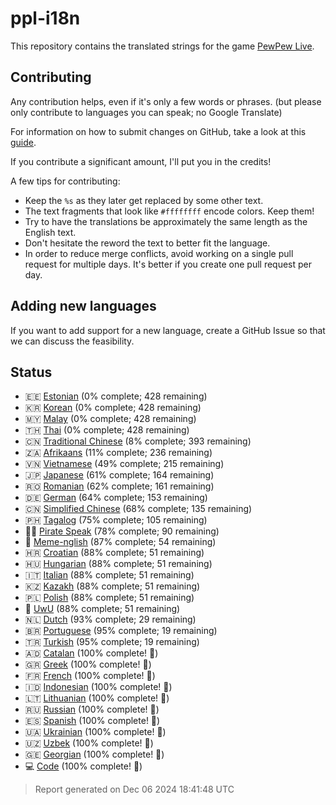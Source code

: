 [//]: # "This file is automatically generated by generate_readme.py"

# ppl-i18n

This repository contains the translated strings for the game [PewPew Live](https://pewpew.live).

## Contributing

Any contribution helps, even if it's only a few words or phrases.
(but please only contribute to languages you can speak; no Google Translate)

For information on how to submit changes on GitHub, take a look at this [guide](https://docs.github.com/en/free-pro-team@latest/github/managing-files-in-a-repository/editing-files-in-another-users-repository).

If you contribute a significant amount, I'll put you in the credits!

A few tips for contributing:

* Keep the `%s` as they later get replaced by some other text.
* The text fragments that look like `#ffffffff` encode colors. Keep them!
* Try to have the translations be approximately the same length as the English text.
* Don't hesitate the reword the text to better fit the language.
* In order to reduce merge conflicts, avoid working on a single pull request for multiple days. It's better if you create one pull request per day.

## Adding new languages

If you want to add support for a new language, create a GitHub Issue so that we can discuss
the feasibility.

## Status

* 🇪🇪 [Estonian](/translations/est.po) (0% complete; 428 remaining)
* 🇰🇷 [Korean](/translations/kor.po) (0% complete; 428 remaining)
* 🇲🇾 [Malay](/translations/msa.po) (0% complete; 428 remaining)
* 🇹🇭 [Thai](/translations/tha.po) (0% complete; 428 remaining)
* 🇨🇳 [Traditional Chinese](/translations/cht.po) (8% complete; 393 remaining)
* 🇿🇦 [Afrikaans](/translations/afr.po) (11% complete; 236 remaining)
* 🇻🇳 [Vietnamese](/translations/vie.po) (49% complete; 215 remaining)
* 🇯🇵 [Japanese](/translations/jpn.po) (61% complete; 164 remaining)
* 🇷🇴 [Romanian](/translations/ron.po) (62% complete; 161 remaining)
* 🇩🇪 [German](/translations/deu.po) (64% complete; 153 remaining)
* 🇨🇳 [Simplified Chinese](/translations/chs.po) (68% complete; 135 remaining)
* 🇵🇭 [Tagalog](/translations/tgl.po) (75% complete; 105 remaining)
* 🏴‍☠️ [Pirate Speak](/translations/pirate.po) (78% complete; 90 remaining)
* 🐸 [Meme-nglish](/translations/meme.po) (87% complete; 54 remaining)
* 🇭🇷 [Croatian](/translations/hrv.po) (88% complete; 51 remaining)
* 🇭🇺 [Hungarian](/translations/hun.po) (88% complete; 51 remaining)
* 🇮🇹 [Italian](/translations/ita.po) (88% complete; 51 remaining)
* 🇰🇿 [Kazakh](/translations/kaz.po) (88% complete; 51 remaining)
* 🇵🇱 [Polish](/translations/pol.po) (88% complete; 51 remaining)
* 🥰 [UwU](/translations/uwu.po) (88% complete; 51 remaining)
* 🇳🇱 [Dutch](/translations/nld.po) (93% complete; 29 remaining)
* 🇧🇷 [Portuguese](/translations/por.po) (95% complete; 19 remaining)
* 🇹🇷 [Turkish](/translations/tur.po) (95% complete; 19 remaining)
* 🇦🇩 [Catalan](/translations/cat.po) (100% complete! 🎉)
* 🇬🇷 [Greek](/translations/ell.po) (100% complete! 🎉)
* 🇫🇷 [French](/translations/fra.po) (100% complete! 🎉)
* 🇮🇩 [Indonesian](/translations/ind.po) (100% complete! 🎉)
* 🇱🇹 [Lithuanian](/translations/lit.po) (100% complete! 🎉)
* 🇷🇺 [Russian](/translations/rus.po) (100% complete! 🎉)
* 🇪🇸 [Spanish](/translations/spa.po) (100% complete! 🎉)
* 🇺🇦 [Ukrainian](/translations/ukr.po) (100% complete! 🎉)
* 🇺🇿 [Uzbek](/translations/uzb.po) (100% complete! 🎉)
* 🇬🇪 [Georgian](/translations/kat.po) (100% complete! 🎉)
* 💻 [Code](/translations/code.po) (100% complete! 🎉)

> Report generated on Dec 06 2024 18:41:48 UTC
